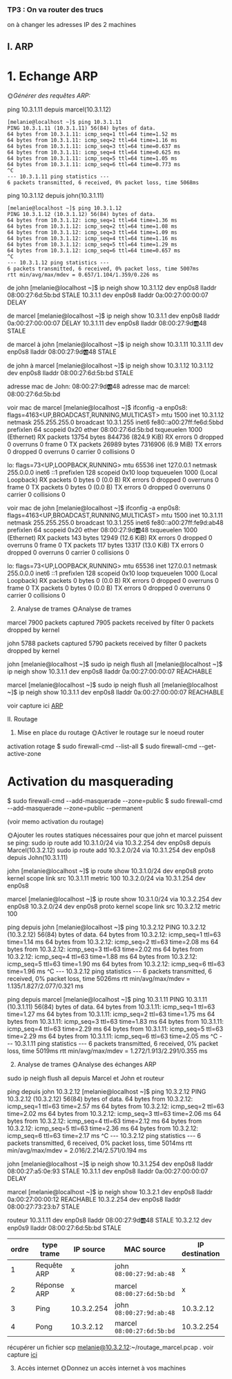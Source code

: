 ### TP3 : On va router des trucs

on à changer les adresses IP des 2  machines
## I. ARP
# 1. Echange ARP

🌞_Générer des requêtes ARP:_


ping 10.3.1.11 depuis marcel(10.3.1.12)

```
[melanie@localhost ~]$ ping 10.3.1.11
PING 10.3.1.11 (10.3.1.11) 56(84) bytes of data.
64 bytes from 10.3.1.11: icmp_seq=1 ttl=64 time=1.52 ms
64 bytes from 10.3.1.11: icmp_seq=2 ttl=64 time=1.16 ms
64 bytes from 10.3.1.11: icmp_seq=3 ttl=64 time=0.637 ms
64 bytes from 10.3.1.11: icmp_seq=4 ttl=64 time=0.625 ms
64 bytes from 10.3.1.11: icmp_seq=5 ttl=64 time=1.05 ms
64 bytes from 10.3.1.11: icmp_seq=6 ttl=64 time=0.773 ms
^C
--- 10.3.1.11 ping statistics ---
6 packets transmitted, 6 received, 0% packet loss, time 5068ms
```

ping 10.3.1.12 depuis john(10.3.1.11)

```
[melanie@localhost ~]$ ping 10.3.1.12
PING 10.3.1.12 (10.3.1.12) 56(84) bytes of data.
64 bytes from 10.3.1.12: icmp_seq=1 ttl=64 time=1.36 ms
64 bytes from 10.3.1.12: icmp_seq=2 ttl=64 time=1.08 ms
64 bytes from 10.3.1.12: icmp_seq=3 ttl=64 time=1.09 ms
64 bytes from 10.3.1.12: icmp_seq=4 ttl=64 time=1.16 ms
64 bytes from 10.3.1.12: icmp_seq=5 ttl=64 time=1.29 ms
64 bytes from 10.3.1.12: icmp_seq=6 ttl=64 time=0.657 ms
^C
--- 10.3.1.12 ping statistics ---
6 packets transmitted, 6 received, 0% packet loss, time 5007ms
rtt min/avg/max/mdev = 0.657/1.104/1.359/0.226 ms
```

de john
[melanie@localhost ~]$ ip neigh show
10.3.1.12 dev enp0s8 lladdr 08:00:27:6d:5b:bd STALE
10.3.1.1 dev enp0s8 lladdr 0a:00:27:00:00:07 DELAY

de marcel
[melanie@localhost ~]$ ip neigh show
10.3.1.1 dev enp0s8 lladdr 0a:00:27:00:00:07 DELAY
10.3.1.11 dev enp0s8 lladdr 08:00:27:9d:ab:48 STALE

de marcel à john
[melanie@localhost ~]$ ip neigh show 10.3.1.11
10.3.1.11 dev enp0s8 lladdr 08:00:27:9d:ab:48 STALE

de john à marcel 
[melanie@localhost ~]$ ip neigh show 10.3.1.12
10.3.1.12 dev enp0s8 lladdr 08:00:27:6d:5b:bd STALE


adresse mac de John: 08:00:27:9d:ab:48
adresse mac de marcel: 08:00:27:6d:5b:bd

voir mac de marcel
[melanie@localhost ~]$ ifconfig -a
enp0s8: flags=4163<UP,BROADCAST,RUNNING,MULTICAST>  mtu 1500
        inet 10.3.1.12  netmask 255.255.255.0  broadcast 10.3.1.255
        inet6 fe80::a00:27ff:fe6d:5bbd  prefixlen 64  scopeid 0x20<link>
        ether 08:00:27:6d:5b:bd  txqueuelen 1000  (Ethernet)
        RX packets 13754  bytes 844736 (824.9 KiB)
        RX errors 0  dropped 0  overruns 0  frame 0
        TX packets 26989  bytes 7316906 (6.9 MiB)
        TX errors 0  dropped 0 overruns 0  carrier 0  collisions 0

lo: flags=73<UP,LOOPBACK,RUNNING>  mtu 65536
        inet 127.0.0.1  netmask 255.0.0.0
        inet6 ::1  prefixlen 128  scopeid 0x10<host>
        loop  txqueuelen 1000  (Local Loopback)
        RX packets 0  bytes 0 (0.0 B)
        RX errors 0  dropped 0  overruns 0  frame 0
        TX packets 0  bytes 0 (0.0 B)
        TX errors 0  dropped 0 overruns 0  carrier 0  collisions 0

voir mac de john 
[melanie@localhost ~]$ ifconfig -a
enp0s8: flags=4163<UP,BROADCAST,RUNNING,MULTICAST>  mtu 1500
        inet 10.3.1.11  netmask 255.255.255.0  broadcast 10.3.1.255
        inet6 fe80::a00:27ff:fe9d:ab48  prefixlen 64  scopeid 0x20<link>
        ether 08:00:27:9d:ab:48  txqueuelen 1000  (Ethernet)
        RX packets 143  bytes 12949 (12.6 KiB)
        RX errors 0  dropped 0  overruns 0  frame 0
        TX packets 117  bytes 13317 (13.0 KiB)
        TX errors 0  dropped 0 overruns 0  carrier 0  collisions 0

lo: flags=73<UP,LOOPBACK,RUNNING>  mtu 65536
        inet 127.0.0.1  netmask 255.0.0.0
        inet6 ::1  prefixlen 128  scopeid 0x10<host>
        loop  txqueuelen 1000  (Local Loopback)
        RX packets 0  bytes 0 (0.0 B)
        RX errors 0  dropped 0  overruns 0  frame 0
        TX packets 0  bytes 0 (0.0 B)
        TX errors 0  dropped 0 overruns 0  carrier 0  collisions 0





2. Analyse de trames
🌞Analyse de trames

marcel
7900 packets captured
7905 packets received by filter
0 packets dropped by kernel

john
5788 packets captured
5790 packets received by filter
0 packets dropped by kernel

john
[melanie@localhost ~]$ sudo ip neigh flush all
[melanie@localhost ~]$ ip neigh show
10.3.1.1 dev enp0s8 lladdr 0a:00:27:00:00:07 REACHABLE

marcel
[melanie@localhost ~]$ sudo ip neigh flush all
[melanie@localhost ~]$ ip neigh show
10.3.1.1 dev enp0s8 lladdr 0a:00:27:00:00:07 REACHABLE


voir capture ici [ARP](./capture%20r%C3%A9seau.pcapng)

II. Routage
1. Mise en place du routage
🌞Activer le routage sur le noeud router

activation rotage
$ sudo firewall-cmd --list-all
$ sudo firewall-cmd --get-active-zone

# Activation du masquerading
$ sudo firewall-cmd --add-masquerade --zone=public
$ sudo firewall-cmd --add-masquerade --zone=public --permanent

(voir memo activation du routage)

🌞Ajouter les routes statiques nécessaires pour que john et marcel puissent se ping:
sudo ip route add 10.3.1.0/24 via 10.3.2.254 dev enp0s8 depuis Marcel(10.3.2.12) sudo ip route add 10.3.2.0/24 via 10.3.1.254 dev enp0s8 depuis John(10.3.1.11)

john
[melanie@localhost ~]$ ip route show
10.3.1.0/24 dev enp0s8 proto kernel scope link src 10.3.1.11 metric 100
10.3.2.0/24 via 10.3.1.254 dev enp0s8

marcel
[melanie@localhost ~]$ ip route show
10.3.1.0/24 via 10.3.2.254 dev enp0s8
10.3.2.0/24 dev enp0s8 proto kernel scope link src 10.3.2.12 metric 100

ping depuis john
[melanie@localhost ~]$ ping 10.3.2.12
PING 10.3.2.12 (10.3.2.12) 56(84) bytes of data.
64 bytes from 10.3.2.12: icmp_seq=1 ttl=63 time=1.14 ms
64 bytes from 10.3.2.12: icmp_seq=2 ttl=63 time=2.08 ms
64 bytes from 10.3.2.12: icmp_seq=3 ttl=63 time=2.02 ms
64 bytes from 10.3.2.12: icmp_seq=4 ttl=63 time=1.88 ms
64 bytes from 10.3.2.12: icmp_seq=5 ttl=63 time=1.90 ms
64 bytes from 10.3.2.12: icmp_seq=6 ttl=63 time=1.96 ms
^C
--- 10.3.2.12 ping statistics ---
6 packets transmitted, 6 received, 0% packet loss, time 5026ms
rtt min/avg/max/mdev = 1.135/1.827/2.077/0.321 ms

ping depuis marcel
[melanie@localhost ~]$ ping 10.3.1.11
PING 10.3.1.11 (10.3.1.11) 56(84) bytes of data.
64 bytes from 10.3.1.11: icmp_seq=1 ttl=63 time=1.27 ms
64 bytes from 10.3.1.11: icmp_seq=2 ttl=63 time=1.75 ms
64 bytes from 10.3.1.11: icmp_seq=3 ttl=63 time=1.83 ms
64 bytes from 10.3.1.11: icmp_seq=4 ttl=63 time=2.29 ms
64 bytes from 10.3.1.11: icmp_seq=5 ttl=63 time=2.29 ms
64 bytes from 10.3.1.11: icmp_seq=6 ttl=63 time=2.05 ms
^C
--- 10.3.1.11 ping statistics ---
6 packets transmitted, 6 received, 0% packet loss, time 5019ms
rtt min/avg/max/mdev = 1.272/1.913/2.291/0.355 ms

2. Analyse de trames
🌞Analyse des échanges ARP

sudo ip neigh flush all depuis Marcel et John et routeur

ping depuis john 10.3.2.12
[melanie@localhost ~]$ ping 10.3.2.12
PING 10.3.2.12 (10.3.2.12) 56(84) bytes of data.
64 bytes from 10.3.2.12: icmp_seq=1 ttl=63 time=2.57 ms
64 bytes from 10.3.2.12: icmp_seq=2 ttl=63 time=2.02 ms
64 bytes from 10.3.2.12: icmp_seq=3 ttl=63 time=2.06 ms
64 bytes from 10.3.2.12: icmp_seq=4 ttl=63 time=2.12 ms
64 bytes from 10.3.2.12: icmp_seq=5 ttl=63 time=2.36 ms
64 bytes from 10.3.2.12: icmp_seq=6 ttl=63 time=2.17 ms
^C
--- 10.3.2.12 ping statistics ---
6 packets transmitted, 6 received, 0% packet loss, time 5014ms
rtt min/avg/max/mdev = 2.016/2.214/2.571/0.194 ms

john
[melanie@localhost ~]$ ip neigh show
10.3.1.254 dev enp0s8 lladdr 08:00:27:a5:0e:93 STALE
10.3.1.1 dev enp0s8 lladdr 0a:00:27:00:00:07 DELAY

marcel
[melanie@localhost ~]$ ip neigh show
10.3.2.1 dev enp0s8 lladdr 0a:00:27:00:00:12 REACHABLE
10.3.2.254 dev enp0s8 lladdr 08:00:27:73:23:b7 STALE

routeur
10.3.1.11 dev enp0s8 lladdr 08:00:27:9d:ab:48 STALE
10.3.2.12 dev enp0s9 lladdr 08:00:27:6d:5b:bd STALE


| ordre | type trame  | IP source | MAC source                 | IP destination | MAC destination            |
|-------|-------------|-----------|-------------------------   |----------------|----------------------------|
| 1     | Requête ARP | x         | john `08:00:27:9d:ab:48`   | x              | Broadcast `FF:FF:FF:FF:FF` |
| 2     | Réponse ARP | x         | marcel `08:00:27:6d:5b:bd` | x              | john `08:00:27:9d:ab:48`   |
| 3     | Ping        | 10.3.2.254| john `08:00:27:9d:ab:48`   | 10.3.2.12      | marcel `08:00:27:6d:5b:bd` |
| 4     | Pong        | 10.3.2.12 | marcel `08:00:27:6d:5b:bd` | 10.3.2.254     | john `08:00:27:9d:ab:48`   |




récupérer un fichier
scp melanie@10.3.2.12:~/routage_marcel.pcap .
voir capture [ici](./tp3_routage_marcel.pcap)

3. Accès internet
🌞Donnez un accès internet à vos machines

